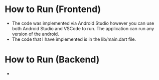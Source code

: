 #  How to Run (Frontend)
-  The code was implemented via Android Studio however you can use both Android Studio and VSCode to run. The application can run any version of the android.
-  The code that I have implemented is in the lib/main.dart file.

#  How to Run (Backend)
-  
